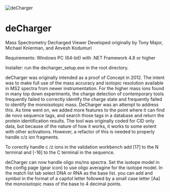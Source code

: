 ![deCharger](https://github.com/mknierman/mknierman.github.io/blob/gh-pages/Decharger_icon-small.png)
# deCharger
Mass Spectrometry Decharged Viewer
Developed originally by Tony Major, Michael Knierman, and Anvesh Kodumuri

Requirements: Windows PC (64-bit) with .NET Framework 4.8 or higher

Installer: run the decharger_setup.exe in the root directory.

deCharger was originally intended as a proof of Concept in 2012.  The intent was to make full use of the mass accuracy and isotopic resolution available in MS2 spectra from newer instrumentation.  For the higher mass ions found in many top down experiments, the charge detection of contemporary tools frequently failed to correctly identify the charge state and frequently failed to identify the monoisotopic mass.  DeCharger was an attempt to address this.  As time went on, we added more features to the point where it can find de novo sequence tags, and search those tags in a database and return the protein identification results.  The tool was originally coded for CID only data, but because of the nature of how it works, it works to some extent with other activations.  However, a refactor of this is needed to properly handle c/z ion fragments. 

To corectly handle c /z ions in the validation workbench add [17] to the N terminal and [-16] to the C terminal in the sequence.

deCharger can now handle oligo ms/ms spectra.  Set the isotope model in the config page (gear icon) to use oligo averagine for the isotope model.  In the match list tab select DNA or RNA as the base list.  you can add and symbol in the format of a capitol letter followed by a small case letter [Aa] <tab> the monoisotopic mass of the base to 4 decimal points.
